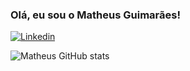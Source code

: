 ### Olá, eu sou o Matheus Guimarães!

[![Linkedin](https://img.shields.io/badge/LinkedIn-0077B5?style=for-the-badge&logo=linkedin&logoColor=white)](https://www.linkedin.com/in/matheussguimarães)

![Matheus GitHub stats](https://github-readme-stats.vercel.app/api?username=MatheusGuimas&show_icons=true&theme=radical)
